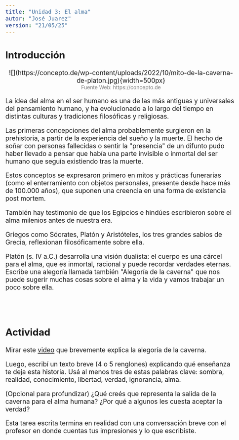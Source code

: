 ```yaml
---
title: "Unidad 3: El alma"
autor: "José Juarez"
version: "21/05/25"
---
```


<span hidden>Local path of the file: "H:/cfr/relig6/"</span>
<span hidden>Local path of images: "H:/cfr/relig6/_i/"</span>


## Introducción

<span hidden>Image</span>
   <center>![](https://concepto.de/wp-content/uploads/2022/10/mito-de-la-caverna-de-platon.jpg){width=500px}</center>
   <center><span class="grey3 size80">Fuente Web: https://concepto.de</span></center>

La idea del alma en el ser humano es una de las más antiguas y universales del pensamiento humano, y ha evolucionado a lo largo del tiempo en distintas culturas y tradiciones filosóficas y religiosas.

Las primeras concepciones del alma probablemente surgieron en la prehistoria, a partir de la experiencia del sueño y la muerte. El hecho de soñar con personas fallecidas o sentir la "presencia" de un difunto pudo haber llevado a pensar que había una parte invisible o inmortal del ser humano que seguía existiendo tras la muerte.

Estos conceptos se expresaron primero en mitos y prácticas funerarias (como el enterramiento con objetos personales, presente desde hace más de 100.000 años), que suponen una creencia en una forma de existencia post mortem.

También hay testimonio de que los Egipcios e hindúes escribieron sobre el alma milenios antes de nuestra era.

Griegos como Sócrates, Platón y Aristóteles, los tres grandes sabios de Grecia, reflexionan filosóficamente sobre ella.

Platón (s. IV a.C.) desarrolla una visión dualista: el cuerpo es una cárcel para el alma, que es inmortal, racional y puede recordar verdades eternas. Escribe una alegoría llamada también "Alegoría de la caverna" que nos puede sugerir muchas cosas sobre el alma y la vida y vamos trabajar un poco sobre ella.


<br><br>


## Actividad


Mirar este [video](https://www.youtube.com/watch?v=h3UJWsIfwsg) que brevemente explica la alegoría de la caverna.

Luego, escribí un texto breve (4 o 5 renglones) explicando qué enseñanza te deja esta historia. Usá al menos tres de estas palabras clave: sombra, realidad, conocimiento, libertad, verdad, ignorancia, alma.

(Opcional para profundizar)
¿Qué creés que representa la salida de la caverna para el alma humana? ¿Por qué a algunos les cuesta aceptar la verdad?

Esta tarea escrita termina en realidad con una conversación breve con el profesor en donde cuentas tus impresiones y lo que escribiste.

<!-- HTML style definitions -->
<style>
/* Colors */
.grey1 {color: #b3b3b3;} /* my light-grey */
.grey2 {color: #999999;} /* my middle-grey */
.grey3 {color: #808080;} /* my dark-grey */
.blue1 {color: #6495ed;} /* nvim blue */
.blue2 {color: #276cdf;} /* Andrew Ng Blue */
.sky1 {color: #7dbed8;} /* nvim sky */
.sky2 {color: #27a2db;}   /* my sky */
.green {color: #81b524;} /* my green */
.red1 {color: #ec5469;} /* my coral-red */
.red2 {color: #f44336;} /* my red */
.rose {color: #ec9998:} /* nvim rose */
.gold {color: #df9d43;} /* Andrew Ng gold */
.orange1 {color: #fda556;} /* nvim orange */
.orange2 {color: #ff9505;} /*Andrew Ng orange */
.purple1 {color: #ff40ff;} /* Andrew Ng purple */
.purple2 {color: #d164d7;} /* Andrew Ng purple */
/* Font Size */
.size90 {font-size: 0.9em;}
.size85 {font-size: 0.85em;}
.size80 {font-size: 0.8em;}
.size70 {font-size: 0.7em;}
/* Document General Font Size */
body {font-size: 1.3em;}
</style>
<!-- Use <span> inline and <div> with several lines --->
